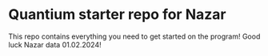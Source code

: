 # Quantium starter repo for Nazar
This repo contains everything you need to get started on the program! Good luck Nazar data 01.02.2024!
